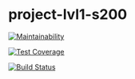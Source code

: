 # project-lvl1-s200


[![Maintainability](https://api.codeclimate.com/v1/badges/18f4932298161ba6ca83/maintainability)](https://codeclimate.com/github/ikryloff/project-lvl1-s200/maintainability)

[![Test Coverage](https://api.codeclimate.com/v1/badges/18f4932298161ba6ca83/test_coverage)](https://codeclimate.com/github/ikryloff/project-lvl1-s200/test_coverage)

[![Build Status](https://travis-ci.org/ikryloff/project-lvl1-s200.svg?branch=master)](https://travis-ci.org/ikryloff/project-lvl1-s200)